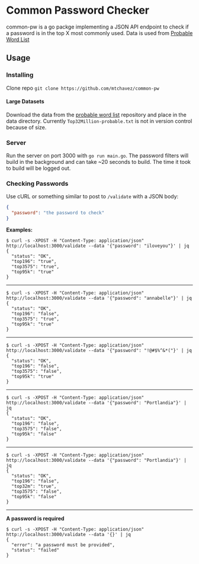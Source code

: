 # Common Password Checker

common-pw is a go packge implementing a JSON API endpoint to check if a password
is in the top X most commonly used. Data is used from [Probable Word List][pwl]

## Usage

### Installing

Clone repo `git clone https://github.com/mtchavez/common-pw`

#### Large Datasets

Download the data from the [probable word list][pwl] repository and place
in the data directory. Currently `Top32Million-probable.txt` is not in version
control because of size.

### Server

Run the server on port 3000 with `go run main.go`. The password filters will
build in the background and can take ~20 seconds to build. The time it took to
build will be logged out.

### Checking Passwords

Use cURL or something similar to post to `/validate` with a JSON body:

```json
{
  "password": "the password to check"
}
```

**Examples:**

```
$ curl -s -XPOST -H "Content-Type: application/json" http://localhost:3000/validate --data '{"password": "iloveyou"}' | jq
{
  "status": "OK",
  "top196": "true",
  "top3575": "true",
  "top95k": "true"
}
```
---
```
$ curl -s -XPOST -H "Content-Type: application/json" http://localhost:3000/validate --data '{"password": "annabelle"}' | jq
{
  "status": "OK",
  "top196": "false",
  "top3575": "true",
  "top95k": "true"
}
```
---
```
$ curl -s -XPOST -H "Content-Type: application/json" http://localhost:3000/validate --data '{"password": "!@#$%^&*("}' | jq
{
  "status": "OK",
  "top196": "false",
  "top3575": "false",
  "top95k": "true"
}
```
---
```
$ curl -s -XPOST -H "Content-Type: application/json" http://localhost:3000/validate --data '{"password": "Portlandia"}' | jq
{
  "status": "OK",
  "top196": "false",
  "top3575": "false",
  "top95k": "false"
}
```
---
```
$ curl -s -XPOST -H "Content-Type: application/json" http://localhost:3000/validate --data '{"password": "Portlandia"}' | jq
{
  "status": "OK",
  "top196": "false",
  "top32m": "true",
  "top3575": "false",
  "top95k": "false"
}
```
---
**A password is required**
```
$ curl -s -XPOST -H "Content-Type: application/json" http://localhost:3000/validate --data '{}' | jq
{
  "error": "a password must be provided",
  "status": "failed"
}
```

[pwl]: https://github.com/berzerk0/Probable-Wordlists

